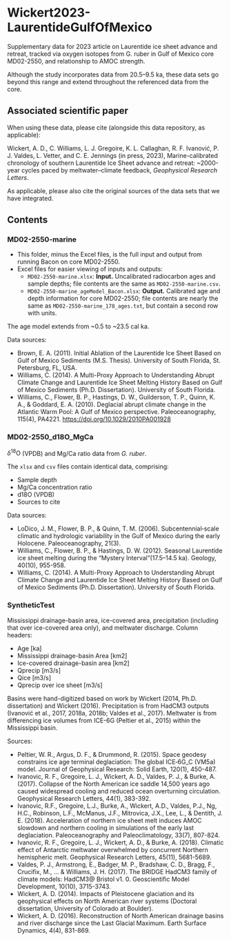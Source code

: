 # Wickert2023-LaurentideGulfOfMexico
Supplementary data for 2023 article on Laurentide ice sheet advance and retreat, tracked via oxygen isotopes from G. ruber in Gulf of Mexico core MD02-2550, and relationship to AMOC strength.

Although the study incorporates data from 20.5&ndash;9.5 ka, these data sets go beyond this range and extend throughout the referenced data from the core.

## Associated scientific paper

When using these data, please cite (alongside this data repository, as applicable):

Wickert, A. D., C. Williams, L. J. Gregoire, K. L. Callaghan, R. F. Ivanović, P. J. Valdes,
L. Vetter, and C. E. Jennings
(in press, 2023),
Marine-calibrated chronology of southern
Laurentide Ice Sheet advance and retreat: ~2000-year cycles paced by meltwater–climate
feedback,
*Geophysical Research Letters*.

As applicable, please also cite the original sources of the data sets that we have integrated.

## Contents

### MD02-2550-marine

* This folder, minus the Excel files, is the full input and output from running Bacon on core MD02-2550.
* Excel files for easier viewing of inputs and outputs:
  * `MD02-2550-marine.xlsx`: **Input.** Uncalibrated radiocarbon ages and sample depths; file contents are the same as `MD02-2550-marine.csv`.
  * `MD02-2550-marine_ageModel_Bacon.xlsx`: **Output.**  Calibrated age and depth information for core MD02-2550; file contents are nearly the same as `MD02-2550-marine_178_ages.txt`, but contain a second row with units.

The age model extends from ~0.5 to ~23.5 cal ka.

Data sources:
* Brown, E. A. (2011). Initial Ablation of the Laurentide Ice Sheet Based on Gulf of Mexico Sediments (M.S. Thesis). University of South Florida, St. Petersburg, FL, USA.
* Williams, C. (2014). A Multi-Proxy Approach to Understanding Abrupt Climate Change and Laurentide Ice Sheet Melting History Based on Gulf of Mexico Sediments (Ph.D. Dissertation). University of South Florida.
* Williams, C., Flower, B. P., Hastings, D. W., Guilderson, T. P., Quinn, K. A., & Goddard, E. A. (2010). Deglacial abrupt climate change in the Atlantic Warm Pool: A Gulf of Mexico perspective. Paleoceanography, 115(4), PA4221. https://doi.org/10.1029/2010PA001928

### MD02-2550_d18O_MgCa

$\delta^{18}\mathrm{O}$ (VPDB) and Mg/Ca ratio data from *G. ruber*.

The `xlsx` and `csv` files contain identical data, comprising:
* Sample depth
* Mg/Ca concentration ratio
* d18O (VPDB)
* Sources to cite

Data sources:
* LoDico, J. M., Flower, B. P., & Quinn, T. M. (2006). Subcentennial‐scale climatic and hydrologic variability in the Gulf of Mexico during the early Holocene. Paleoceanography, 21(3).
* Williams, C., Flower, B. P., & Hastings, D. W. (2012). Seasonal Laurentide ice sheet melting during the “Mystery Interval”(17.5–14.5 ka). Geology, 40(10), 955-958.
* Williams, C. (2014). A Multi-Proxy Approach to Understanding Abrupt Climate Change and Laurentide Ice Sheet Melting History Based on Gulf of Mexico Sediments (Ph.D. Dissertation). University of South Florida.

### SyntheticTest

Mississippi drainage-basin area, ice-covered area, precipitation (including that over ice-covered area only), and meltwater discharge. Column headers:
* Age [ka]
* Mississippi drainage-basin Area [km2]
* Ice-covered drainage-basin area [km2]
* Qprecip [m3/s]
* Qice [m3/s]
* Qprecip over ice sheet [m3/s]

Basins were hand-digitized based on work by Wickert (2014, Ph.D. dissertation) and Wickert (2016). Precipitation is from HadCM3 outputs (Ivanović et al., 2017, 2018a, 2018b; Valdes et al., 2017). Meltwater is from differencing ice volumes from ICE-6G (Peltier et al., 2015) within the Mississippi basin.

Sources:
* Peltier, W. R., Argus, D. F., & Drummond, R. (2015). Space geodesy constrains ice age terminal deglaciation: The global ICE‐6G_C (VM5a) model. Journal of Geophysical Research: Solid Earth, 120(1), 450-487.
* Ivanovic, R. F., Gregoire, L. J., Wickert, A. D., Valdes, P. J., & Burke, A. (2017). Collapse of the North American ice saddle 14,500 years ago caused widespread cooling and reduced ocean overturning circulation. Geophysical Research Letters, 44(1), 383-392.
* Ivanovic, R.F., Gregoire, L.J., Burke, A., Wickert, A.D., Valdes, P.J., Ng, H.C., Robinson, L.F., McManus, J.F., Mitrovica, J.X., Lee, L., & Dentith, J. E. (2018). Acceleration of northern ice sheet melt induces AMOC slowdown and northern cooling in simulations of the early last deglaciation. Paleoceanography and Paleoclimatology, 33(7), 807-824.
* Ivanovic, R. F., Gregoire, L. J., Wickert, A. D., & Burke, A. (2018). Climatic effect of Antarctic meltwater overwhelmed by concurrent Northern hemispheric melt. Geophysical Research Letters, 45(11), 5681-5689.
* Valdes, P. J., Armstrong, E., Badger, M. P., Bradshaw, C. D., Bragg, F., Crucifix, M., ... & Williams, J. H. (2017). The BRIDGE HadCM3 family of climate models: HadCM3@ Bristol v1. 0. Geoscientific Model Development, 10(10), 3715-3743.
* Wickert, A. D. (2014). Impacts of Pleistocene glaciation and its geophysical effects on North American river systems (Doctoral dissertation, University of Colorado at Boulder).
* Wickert, A. D. (2016). Reconstruction of North American drainage basins and river discharge since the Last Glacial Maximum. Earth Surface Dynamics, 4(4), 831-869.

